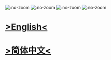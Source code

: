 ![](https://img.shields.io/github/release/SheepYhangCN/Underplus-Engine.svg?style=flat-square ":no-zoom")
![](https://img.shields.io/github/stars/SheepYhangCN/Underplus-Engine?style=flat-square ":no-zoom")
![](https://img.shields.io/github/license/SheepYhangCN/Underplus-Engine?style=flat-square ":no-zoom")
![](https://img.shields.io/github/languages/top/SheepYhangCN/Underplus-Engine.svg?style=flat-square ":no-zoom")

# <a href=https://github.com/SheepYhangCN/Underplus-Engine/blob/master/README_English.md>&gt;English&lt;<a/>
# <a href=https://github.com/SheepYhangCN/Underplus-Engine/blob/master/README_sChinese.md>&gt;简体中文&lt;<a/>